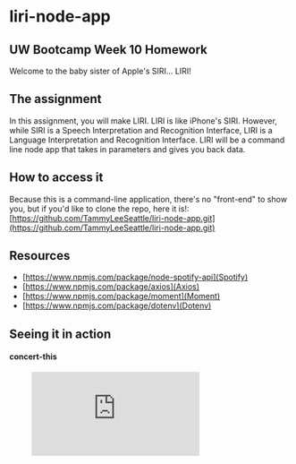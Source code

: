 # liri-node-app
## UW Bootcamp Week 10 Homework

Welcome to the baby sister of Apple's SIRI... LIRI!

## The assignment
In this assignment, you will make LIRI. LIRI is like iPhone's SIRI. However, while SIRI is a Speech Interpretation and Recognition Interface, LIRI is a Language Interpretation and Recognition Interface. LIRI will be a command line node app that takes in parameters and gives you back data.

## How to access it
Because this is a command-line application, there's no "front-end" to show you, but if you'd like to clone the repo, here it is!: [https://github.com/TammyLeeSeattle/liri-node-app.git](https://github.com/TammyLeeSeattle/liri-node-app.git)

## Resources

- [https://www.npmjs.com/package/node-spotify-api](Spotify)
- [https://www.npmjs.com/package/axios](Axios)
- [https://www.npmjs.com/package/moment](Moment)
- [https://www.npmjs.com/package/dotenv](Dotenv)

## Seeing it in action

#### concert-this

<!-- blank line -->
<figure class="video_container">
  <iframe src="https://giphy.com/embed/9Dgf5IQvBPe4lKng4t" frameborder="0" allowfullscreen="true"> </iframe>
</figure>
<!-- blank line -->